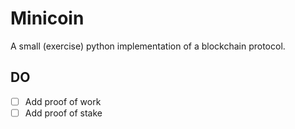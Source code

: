 # Minicoin

A small (exercise) python implementation of a blockchain protocol.

## DO

- [ ] Add proof of work
- [ ] Add proof of stake
